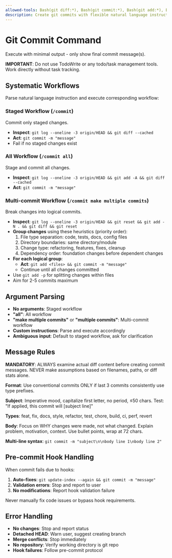 ```yaml
---
allowed-tools: Bash(git diff:*), Bash(git commit:*), Bash(git add:*), Bash(git log:*), Bash(git update-index:*), Bash(git reset:*)
description: Create git commits with flexible natural language instructions
---
```


# Git Commit Command

Execute with minimal output - only show final commit message(s).

**IMPORTANT**: Do not use TodoWrite or any todo/task management tools. Work directly without task tracking.

## Systematic Workflows

Parse natural language instruction and execute corresponding workflow:

### Staged Workflow (`/commit`)

Commit only staged changes.

- **Inspect**: `git log --oneline -3 origin/HEAD && git diff --cached`
- **Act**: `git commit -m "message"`
- Fail if no staged changes exist

### All Workflow (`/commit all`)

Stage and commit all changes.

- **Inspect**: `git log --oneline -3 origin/HEAD && git add -A && git diff --cached`
- **Act**: `git commit -m "message"`

### Multi-commit Workflow (`/commit make multiple commits`)

Break changes into logical commits.

- **Inspect**: `git log --oneline -3 origin/HEAD && git reset && git add -N . && git diff && git
  reset`
- **Group changes** using these heuristics (priority order):
  1. File type separation: code, tests, docs, config files
  2. Directory boundaries: same directory/module
  3. Change type: refactoring, features, fixes, cleanup
  4. Dependency order: foundation changes before dependent changes
- **For each logical group**:
  - **Act**: `git add <files> && git commit -m "message"`
  - Continue until all changes committed
- Use `git add -p` for splitting changes within files
- Aim for 2-5 commits maximum

## Argument Parsing

- **No arguments**: Staged workflow
- **"all"**: All workflow
- **"make multiple commits"** or **"multiple commits"**: Multi-commit workflow
- **Custom instructions**: Parse and execute accordingly
- **Ambiguous input**: Default to staged workflow, ask for clarification

## Message Rules

**MANDATORY**: ALWAYS examine actual diff content before creating commit messages. NEVER make
assumptions based on filenames, paths, or diff stats alone.

**Format**: Use conventional commits ONLY if last 3 commits consistently use type prefixes.

**Subject**: Imperative mood, capitalize first letter, no period, ≤50 chars. Test: "If applied, this
commit will [subject line]"

**Types**: feat, fix, docs, style, refactor, test, chore, build, ci, perf, revert

**Body**: Focus on WHY changes were made, not what changed. Explain problem, motivation, context.
Use bullet points, wrap at 72 chars.

**Multi-line syntax**: `git commit -m "subject\n\nbody line 1\nbody line 2"`

## Pre-commit Hook Handling

When commit fails due to hooks:

1. **Auto-fixes**: `git update-index --again && git commit -m "message"`
2. **Validation errors**: Stop and report to user
3. **No modifications**: Report hook validation failure

Never manually fix code issues or bypass hook requirements.

## Error Handling

- **No changes**: Stop and report status
- **Detached HEAD**: Warn user, suggest creating branch
- **Merge conflicts**: Stop immediately
- **No repository**: Verify working directory is git repo
- **Hook failures**: Follow pre-commit protocol
